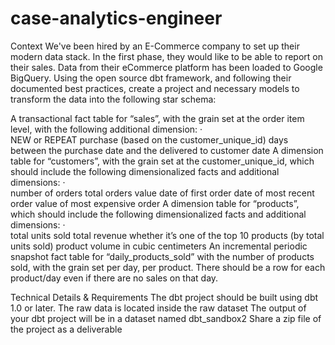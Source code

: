 # case-analytics-engineer

Context
We've been hired by an E-Commerce company to set up their modern data stack. In the first phase, they would like to be able to report on their sales. Data from their eCommerce platform has been loaded to Google BigQuery. Using the open source dbt framework, and following their documented best practices, create a project and necessary models to transform the data into the following star schema:
 
A transactional fact table for “sales”, with the grain set at the order item level, with the following additional dimension:
·          
NEW or REPEAT purchase (based on the customer_unique_id)
days between the purchase date and the delivered to customer date
A dimension table for “customers”, with the grain set at the customer_unique_id, which should include the following dimensionalized facts and additional dimensions:
·          
number of orders
total orders value
date of first order
date of most recent order
value of most expensive order
A dimension table for “products”, which should include the following dimensionalized facts and additional dimensions:
·          
total units sold
total revenue
whether it’s one of the top 10 products (by total units sold)
product volume in cubic centimeters
An incremental periodic snapshot fact table for “daily_products_sold” with the number of products sold, with the grain set per day, per product. There should be a row for each product/day even if there are no sales on that day.
 
Technical Details & Requirements
The dbt project should be built using dbt 1.0 or later.
The raw data is located inside the raw dataset
The output of your dbt project will be in a dataset named dbt_sandbox2
Share a zip file of the project as a deliverable
